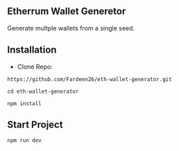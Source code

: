 ## Etherrum Wallet Generetor

Generate multple wallets from a single seed.

## Installation

- Clone Repo:
```
https://github.com/Fardeen26/eth-wallet-generator.git
```

```
cd eth-wallet-generator
```

```
npm install
```

## Start Project

```
npm run dev
```